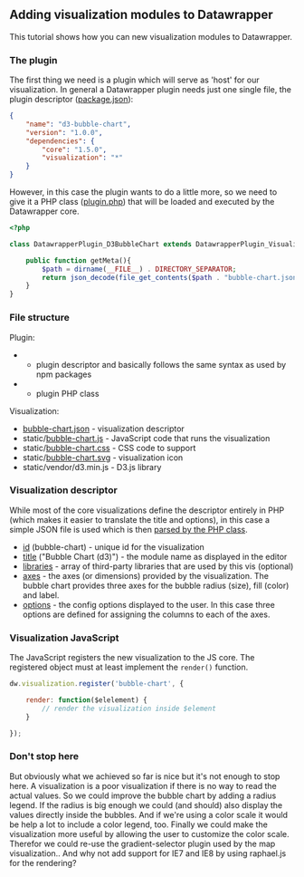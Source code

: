 
## Adding visualization modules to Datawrapper

This tutorial shows how you can new visualization modules to Datawrapper.

### The plugin

The first thing we need is a plugin which will serve as 'host' for our visualization. In general a Datawrapper plugin needs just one single file, the plugin descriptor ([package.json](package.json)):

```json
{
    "name": "d3-bubble-chart",
    "version": "1.0.0",
    "dependencies": {
        "core": "1.5.0",
        "visualization": "*"
    }
}
```

However, in this case the plugin wants to do a little more, so we need to give it a PHP class ([plugin.php](plugin.php)) that will be loaded and executed by the Datawrapper core.

```php
<?php

class DatawrapperPlugin_D3BubbleChart extends DatawrapperPlugin_Visualization {

    public function getMeta(){
        $path = dirname(__FILE__) . DIRECTORY_SEPARATOR;
        return json_decode(file_get_contents($path . "bubble-chart.json"), true);
    }
}
```


### File structure

Plugin:

*  - plugin descriptor and basically follows the same syntax as used by npm packages
*  - plugin PHP class

Visualization:

* [bubble-chart.json](bubble-chart.json) - visualization descriptor
* static/[bubble-chart.js](static/bubble-chart.js) - JavaScript code that runs the visualization
* static/[bubble-chart.css](static/bubble-chart.css) - CSS code to support
* static/[bubble-chart.svg](static/bubble-chart.svg) - visualization icon
* static/vendor/d3.min.js - D3.js library

### Visualization descriptor

While most of the core visualizations define the descriptor entirely in PHP (which makes it easier to translate the title and options), in this case a simple JSON file is used which is then [parsed by the PHP class](plugin.php#L6).

* [id](bubble-chart.json#L2) (bubble-chart) - unique id for the visualization
* [title](bubble-chart.json#L3) ("Bubble Chart (d3)") - the module name as displayed in the editor
* [libraries](bubble-chart.json#L4-L7) - array of third-party libraries that are used by this vis (optional)
* [axes](bubble-chart.json#L8-L18) - the axes (or dimensions) provided by the visualization. The bubble chart provides three axes for the bubble radius (size), fill (color) and label.
* [options](bubble-chart.json#L19-L41) - the config options displayed to the user. In this case three options are defined for assigning the columns to each of the axes.

### Visualization JavaScript

The JavaScript registers the new visualization to the JS core. The registered object must at least implement the ``render()`` function.

```javascript
dw.visualization.register('bubble-chart', {

    render: function($elelement) {
        // render the visualization inside $element
    }

});
```

### Don't stop here

But obviously what we achieved so far is nice but it's not enough to stop here. A visualization is a poor visualization if there is no way to read the actual values. So we could improve the bubble chart by adding a radius legend. If the radius is big enough we could (and should) also display the values directly inside the bubbles. And if we're using a color scale it would be help a lot to include a color legend, too. Finally we could make the visualization more useful by allowing the user to customize the color scale. Therefor we could re-use the gradient-selector plugin used by the map visualization.. And why not add support for IE7 and IE8 by using raphael.js for the rendering?